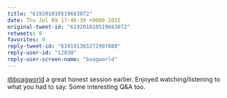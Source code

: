 ```yaml
---
title: "619201010519683072"
date: Thu Jul 09 17:46:39 +0000 2015
original-tweet-id: "619201010519683072"
retweets: 0
favorites: 0
reply-tweet-id: "619191365272997888"
reply-user-id: "12830"
reply-user-screen-name: "boagworld"
---
```

<a href="https://twitter.com/boagworld">@boagworld</a> a great honest session earlier. Enjoyed watching/listening to what you had to say. Some interesting Q&amp;A too.
